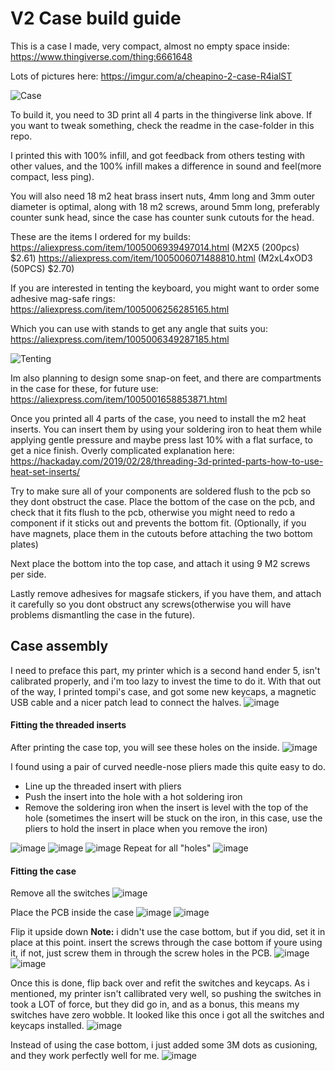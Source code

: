 V2 Case build guide
===================

This is a case I made, very compact, almost no empty space inside:
https://www.thingiverse.com/thing:6661648

Lots of pictures here: https://imgur.com/a/cheapino-2-case-R4ialST

![Case](gallery/cheapino-in-case-2.jpg)

To build it, you need to 3D print all 4 parts in the thingiverse link above.
If you want to tweak something, check the readme in the case-folder in this repo.

I printed this with 100% infill, and got feedback from others testing with other
values, and the 100% infill makes a difference in sound and feel(more compact, less ping).

You will also need 18 m2 heat brass insert nuts, 4mm long and 3mm outer diameter is optimal,
along with 18 m2 screws, around 5mm long, preferably counter sunk head, since the case
has counter sunk cutouts for the head.

These are the items I ordered for my builds:
https://aliexpress.com/item/1005006939497014.html (M2X5 (200pcs) $2.61)
https://aliexpress.com/item/1005006071488810.html (M2xL4xOD3 (50PCS) $2.70)

If you are interested in tenting the keyboard, you might want to order
some adhesive mag-safe rings:
https://aliexpress.com/item/1005006256285165.html

Which you can use with stands to get any angle that suits you:
https://aliexpress.com/item/1005006349287185.html

![Tenting](gallery/case.jpg)

Im also planning to design some snap-on feet, and there are compartments
in the case for these, for future use:
https://aliexpress.com/item/1005001658853871.html

Once you printed all 4 parts of the case, you need to install the m2 heat inserts.
You can insert them by using your soldering iron to heat them while applying gentle
pressure and maybe press last 10% with a flat surface, to get a nice finish.
Overly complicated explanation here:
https://hackaday.com/2019/02/28/threading-3d-printed-parts-how-to-use-heat-set-inserts/

Try to make sure all of your components are soldered flush to the pcb so they dont obstruct the case.
Place the bottom of the case on the pcb, and check that it fits flush to the pcb, otherwise you
might need to redo a component if it sticks out and prevents the bottom fit.
(Optionally, if you have magnets, place them in the cutouts before attaching the two bottom plates)

Next place the bottom into the top case, and attach it using 9 M2 screws per side.

Lastly remove adhesives for magsafe stickers, if you have them, and attach it carefully so you
dont obstruct any screws(otherwise you will have problems dismantling the case in the future).

## Case assembly
I need to preface this part, my printer which is a second hand ender 5, isn't calibrated properly, and i'm too lazy to invest the time to do it.
With that out of the way, I printed tompi's case, and got some new keycaps, a magnetic USB cable and a nicer patch lead to connect the halves.
![image](gallery/case-build/1.png)

#### Fitting the threaded inserts
After printing the case top, you will see these holes on the inside.
![image](gallery/case-build/2.png)

I found using a pair of curved needle-nose pliers made this quite easy to do.
- Line up the threaded insert with pliers
- Push the insert into the hole with a hot soldering iron
- Remove the soldering iron when the insert is level with the top of the hole (sometimes the insert will be stuck on the iron, in this case, use the pliers to hold the insert in place when you remove the iron)

![image](gallery/case-build/3.png)
![image](gallery/case-build/4.png)
![image](gallery/case-build/5.png)
Repeat for all "holes"
![image](gallery/case-build/6.png)

#### Fitting the case
Remove all the switches
![image](gallery/case-build/7.png)

Place the PCB inside the case
![image](gallery/case-build/8.png)
![image](gallery/case-build/9.png)

Flip it upside down
**Note:** i didn't use the case bottom, but if you did, set it in place at this point.
insert the screws through the case bottom if youre using it, if not, just screw them in through the screw holes in the PCB.
![image](gallery/case-build/10.png)
![image](gallery/case-build/11.png)

Once this is done, flip back over and refit the switches and keycaps. As i mentioned, my printer isn't callibrated very well, so pushing the switches in took a LOT of force, but they did go in, and as a bonus, this means my switches have zero wobble.
It looked like this once i got all the switches and keycaps installed.
![image](gallery/case-build/12.png)

Instead of using the case bottom, i just added some 3M dots as cusioning, and they work perfectly well for me.
![image](gallery/case-build/13.png)

